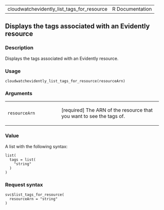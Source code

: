 <table style="width: 100%;">
<tbody>
<tr class="odd">
<td>cloudwatchevidently_list_tags_for_resource</td>
<td style="text-align: right;">R Documentation</td>
</tr>
</tbody>
</table>

## Displays the tags associated with an Evidently resource

### Description

Displays the tags associated with an Evidently resource.

### Usage

    cloudwatchevidently_list_tags_for_resource(resourceArn)

### Arguments

<table>
<colgroup>
<col style="width: 35%" />
<col style="width: 65%" />
</colgroup>
<tbody>
<tr class="odd">
<td><code
id="cloudwatchevidently_list_tags_for_resource_:_resourceArn">resourceArn</code></td>
<td><p>[required] The ARN of the resource that you want to see the tags
of.</p></td>
</tr>
</tbody>
</table>

### Value

A list with the following syntax:

    list(
      tags = list(
        "string"
      )
    )

### Request syntax

    svc$list_tags_for_resource(
      resourceArn = "string"
    )
